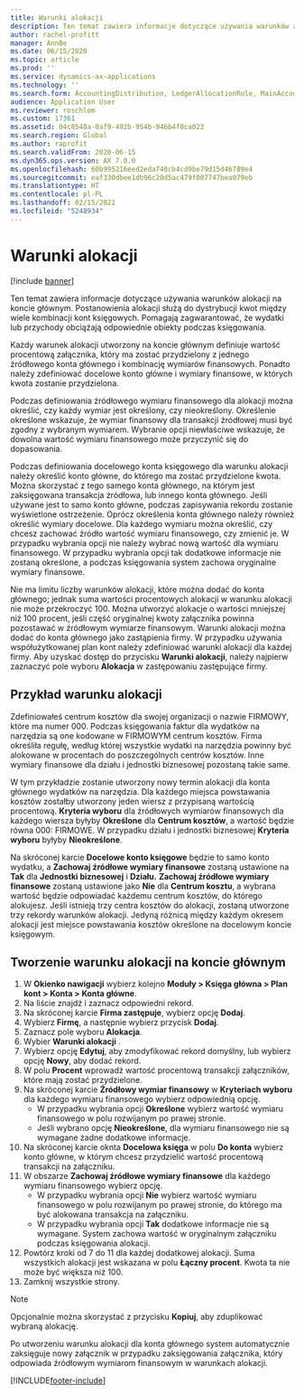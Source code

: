 ```yaml
---
title: Warunki alokacji
description: Ten temat zawiera informacje dotyczące używania warunków alokacji na koncie głównym.
author: rachel-profitt
manager: AnnBe
ms.date: 06/15/2020
ms.topic: article
ms.prod: ''
ms.service: dynamics-ax-applications
ms.technology: ''
ms.search.form: AccountingDistribution, LedgerAllocationRule, MainAccount, AllocationTerms
audience: Application User
ms.reviewer: roschlom
ms.custom: 17361
ms.assetid: 04c8548a-0af9-492b-954b-946b4f8ca023
ms.search.region: Global
ms.author: raprofit
ms.search.validFrom: 2020-06-15
ms.dyn365.ops.version: AX 7.0.0
ms.openlocfilehash: 60b995216eed2eda740cb4cd9be79d15d46789e4
ms.sourcegitcommit: eaf330dbee1db96c20d5ac479f007747bea079eb
ms.translationtype: HT
ms.contentlocale: pl-PL
ms.lasthandoff: 02/15/2021
ms.locfileid: "5248934"
---
```

# <a name="allocation-terms"></a>Warunki alokacji

[!include [banner](../includes/banner.md)]

Ten temat zawiera informacje dotyczące używania warunków alokacji na koncie głównym. Postanowienia alokacji służą do dystrybucji kwot między wiele kombinacji kont księgowych. Pomagają zagwarantować, że wydatki lub przychody obciążają odpowiednie obiekty podczas księgowania.

Każdy warunek alokacji utworzony na koncie głównym definiuje wartość procentową załącznika, który ma zostać przydzielony z jednego źródłowego konta głównego i kombinację wymiarów finansowych. Ponadto należy zdefiniować docelowe konto główne i wymiary finansowe, w których kwota zostanie przydzielona. 

Podczas definiowania źródłowego wymiaru finansowego dla alokacji można określić, czy każdy wymiar jest określony, czy nieokreślony. Określenie określone wskazuje, że wymiar finansowy dla transakcji źródłowej musi być zgodny z wybranym wymiarem. Wybranie opcji niewłaściwe wskazuje, że dowolna wartość wymiaru finansowego może przyczynić się do dopasowania.

Podczas definiowania docelowego konta księgowego dla warunku alokacji należy określić konto główne, do którego ma zostać przydzielone kwota. Można skorzystać z tego samego konta głównego, na którym jest zaksięgowana transakcja źródłowa, lub innego konta głównego. Jeśli używane jest to samo konto główne, podczas zapisywania rekordu zostanie wyświetlone ostrzeżenie. Oprócz określenia konta głównego należy również określić wymiary docelowe. Dla każdego wymiaru można określić, czy chcesz zachować źródło wartość wymiaru finansowego, czy zmienić je. W przypadku wybrania opcji nie należy wybrać nową wartość dla wymiaru finansowego. W przypadku wybrania opcji tak dodatkowe informacje nie zostaną określone, a podczas księgowania system zachowa oryginalne wymiary finansowe.

Nie ma limitu liczby warunków alokacji, które można dodać do konta głównego; jednak suma wartości procentowych alokacji w warunku alokacji nie może przekroczyć 100. Można utworzyć alokacje o wartości mniejszej niż 100 procent, jeśli część oryginalnej kwoty załącznika powinna pozostawać w źródłowym wymiarze finansowym. Warunki alokacji można dodać do konta głównego jako zastąpienia firmy. W przypadku używania współużytkowanej plan kont należy zdefiniować warunki alokacji dla każdej firmy. Aby uzyskać dostęp do przycisku **Warunki alokacji**, należy najpierw zaznaczyć pole wyboru **Alokacja** w zastępowaniu zastępujące firmy.

## <a name="allocation-term-example"></a>Przykład warunku alokacji
Zdefiniowałeś centrum kosztów dla swojej organizacji o nazwie FIRMOWY, które ma numer 000. Podczas księgowania faktur dla wydatków na narzędzia są one kodowane w FIRMOWYM centrum kosztów. Firma określiła regułę, według której wszystkie wydatki na narzędzia powinny być alokowane w procentach do poszczególnych centrów kosztów. Inne wymiary finansowe dla działu i jednostki biznesowej pozostaną takie same.

W tym przykładzie zostanie utworzony nowy termin alokacji dla konta głównego wydatków na narzędzia. Dla każdego miejsca powstawania kosztów zostałby utworzony jeden wiersz z przypisaną wartością procentową. **Kryteria wyboru** dla źródłowych wymiarów finansowych dla każdego wiersza byłyby **Określone** dla **Centrum kosztów**, a wartość będzie równa 000: FIRMOWE. W przypadku działu i jednostki biznesowej **Kryteria wyboru** byłyby **Nieokreślone**.

Na skróconej karcie **Docelowe konto księgowe** będzie to samo konto wydatku, a **Zachowaj źródłowe wymiary finansowe** zostaną ustawione na **Tak** dla **Jednostki biznesowej** i **Działu.** **Zachowaj źródłowe wymiary finansowe** zostaną ustawione jako **Nie** dla **Centrum kosztu**, a wybrana wartość będzie odpowiadać każdemu centrum kosztów, do którego alokujesz. Jeśli istnieją trzy centra kosztów do alokacji, zostaną utworzone trzy rekordy warunków alokacji. Jedyną różnicą między każdym okresem alokacji jest miejsce powstawania kosztów określone na docelowym koncie księgowym.

## <a name="create-an-allocation-term-on-a-main-account"></a>Tworzenie warunku alokacji na koncie głównym

1. W **Okienko nawigacji** wybierz kolejno **Moduły > Księga główna > Plan kont > Konta > Konta główne**.
2. Na liście znajdź i zaznacz odpowiedni rekord.
3. Na skróconej karcie **Firma zastępuje**, wybierz opcję **Dodaj**.
4. Wybierz **Firmę**, a następnie wybierz przycisk **Dodaj**.
5. Zaznacz pole wyboru **Alokacja**.
6. Wybier **Warunki alokacji** .
7. Wybierz opcję **Edytuj**, aby zmodyfikować rekord domyślny, lub wybierz opcję **Nowy**, aby dodać rekord.
8. W polu **Procent** wprowadź wartość procentową transakcji załączników, które mają zostać przydzielone.
9. Na skróconej karcie **Źródłowy wymiar finansowy** w **Kryteriach wyboru** dla każdego wymiaru finansowego wybierz odpowiednią opcję.
    - W przypadku wybrania opcji **Określone** wybierz wartość wymiaru finansowego w polu rozwijanym po prawej stronie.
    - Jeśli wybrano opcję **Nieokreślone**, dla wymiaru finansowego nie są wymagane żadne dodatkowe informacje.
10. Na skróconej karcie oknta **Docelowa księga** w polu **Do konta** wybierz konto główne, w którym chcesz przydzielić wartość procentową transakcji na załączniku.
11. W obszarze **Zachowaj źródłowe wymiary finansowe** dla każdego wymiaru finansowego wybierz opcję.
    - W przypadku wybrania opcji **Nie** wybierz wartość wymiaru finansowego w polu rozwijanym po prawej stronie, do którego ma być alokowana transakcja na załączniku.
    - W przypadku wybrania opcji **Tak** dodatkowe informacje nie są wymagane. System zachowa wartość w oryginalnym załączniku podczas księgowania alokacji.
12. Powtórz kroki od 7 do 11 dla każdej dodatkowej alokacji. Suma wszystkich alokacji jest wskazana w polu **Łączny procent**. Kwota ta nie może być większa niż 100.
13. Zamknij wszystkie strony.

>[!NOTE] 
> Opcjonalnie można skorzystać z przycisku **Kopiuj**, aby zduplikować wybraną alokację.

Po utworzeniu warunku alokacji dla konta głównego system automatycznie zaksięguje nowy załącznik w przypadku zaksięgowania załącznika, który odpowiada źródłowym wymiarom finansowym w warunkach alokacji.


[!INCLUDE[footer-include](../../includes/footer-banner.md)]